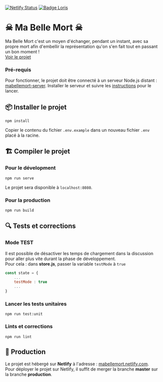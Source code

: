 [![Netlify Status](https://api.netlify.com/api/v1/badges/2327550e-3f43-473b-bb55-1a0858936ca5/deploy-status)](https://app.netlify.com/sites/mabellemort/deploys)
[![Badge Loris](https://github.com/robinsimonklein/mabellemort/loris-badge.png "Badge Loris")](https://github.com/DevLoris)
# ☠ Ma Belle Mort ☠

Ma Belle Mort c'est un moyen d'échanger, pendant un instant, avec sa propre mort 
afin d'embellir la représentation qu'on s'en fait tout en passant un bon moment !
<br>
[Voir le projet](https://mabellemort.netlify.com)

### Pré-requis
	
Pour fonctionner, le projet doit être connecté à un serveur Node.js distant : [mabellemort-server](https://github.com/robinsimonklein/mabellemort-server). 
Installer le serveur et suivre les [instructions](https://github.com/robinsimonklein/mabellemort-server#mabellemort-server) pour le lancer.

## :package: Installer le projet
```
npm install
```
Copier le contenu du fichier `.env.example` dans un nouveau fichier `.env` placé à la racine.

## :building_construction: Compiler le projet
### Pour le dévelopment
```
npm run serve
```

Le projet sera disponible à `localhost:8080`.

###  Pour la production
```
npm run build
```

## :mag: Tests et corrections
### Mode TEST

Il est possible de désactiver les temps de chargement dans la discussion pour aller plus vite durant la phase de développement.<br>
Pour cela : dans **store.js**, passer la variable `testMode` à `true`
```js 
const state = {
    ...
    testMode : true
    ...
}
```

### Lancer les tests unitaires
```
npm run test:unit
```

### Lints et corrections
```
npm run lint
```

## :rocket: Production

Le projet est hébergé sur **Netlify** à l'adresse : [mabellemort.netlify.com](http://mabellemort.netlify.com).
<br>
Pour déployer le projet sur Netlify, il suffit de merger la branche **master** sur la branche **production**.

<br>
